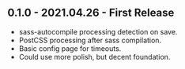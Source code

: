 ## 0.1.0 - 2021.04.26 - First Release
* sass-autocompile processing detection on save.
* PostCSS processing after sass compilation.
* Basic config page for timeouts.
* Could use more polish, but decent foundation.
